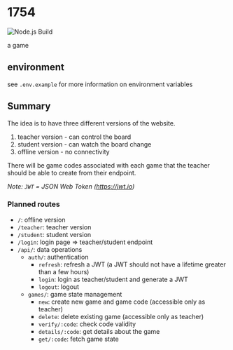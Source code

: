 # 1754

![Node.js Build](https://github.com/wiisportsresort/1754/workflows/Node.js%20Build/badge.svg?branch=master)

a game

## environment

see `.env.example` for more information on environment variables

## Summary

The idea is to have three different versions of the website.
1. teacher version - can control the board
2. student version - can watch the board change
3. offline version - no connectivity

There will be game codes associated with each game that the teacher should be able to create from their endpoint.

*Note: `JWT` = JSON Web Token (<https://jwt.io>)*

### Planned routes

- `/`: offline version
- `/teacher`: teacher version
- `/student`: student version
- `/login`: login page => teacher/student endpoint
- `/api/`: data operations
  - `auth/`: authentication
    - `refresh`: refresh a JWT (a JWT should not have a lifetime greater than a few hours)
    - `login`: login as teacher/student and generate a JWT
    - `logout`: logout
  - `games/`: game state management
    - `new`: create new game and game code (accessible only as teacher)
    - `delete`: delete existing game  (accessible only as teacher)
    - `verify/:code`: check code validity
    - `details/:code`: get details about the game
    - `get/:code`: fetch game state

